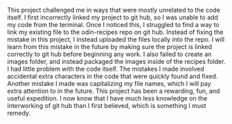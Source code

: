 This project challenged me in ways that were mostly unrelated to the code itself. I first incorrectly linked my project to git hub, so I was unable to add my code from the terminal. Once I noticed this, I struggled to find a way to link my existing file to the odin-recipes repo on git hub. Instead of fixing the mistake in this project, I instead uploaded the files locally into the repo. I will learn from this mistake in the future by making sure the project is linked correctly to git hub before beginning any work. I also failed to create an images folder, and instead packaged the images inside of the recipes folder. I had little problem with the code itself. The mistakes I made involved accidental extra characters in the code that were quickly found and fixed. Another mistake I made was capitalizing my file names, which I will pay extra attention to in the future. This project has been a rewarding, fun, and useful expedition. I now know that I have much less knowledge on the interworking of git hub than I first believed, which is something I must remedy.
